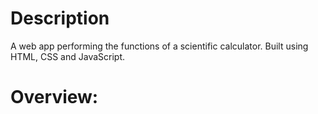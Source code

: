 # Description
A web app performing the functions of a scientific calculator. Built using HTML, CSS and JavaScript.

# Overview:



